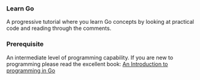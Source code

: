 ### Learn Go

A progressive tutorial where you learn Go concepts by looking at practical code
and reading through the comments.

### Prerequisite

An intermediate level of programming capability. If you are new to programming please
read the excellent book: [An Introduction to programming in Go](https://www.golang-book.com/books/intro)

